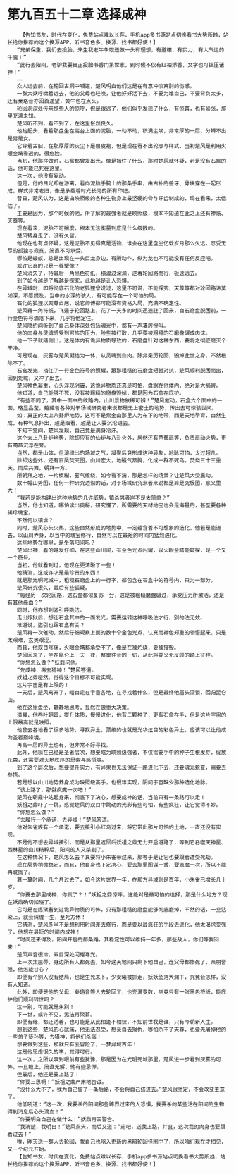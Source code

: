 # 第九百五十二章 选择成神
        【告知书友，时代在变化，免费站点难以长存，手机app多书源站点切换看书大势所趋，站长给你推荐的这个换源APP，听书音色多、换源、找书都好使！】
       “兄弟保重，我们去投胎，来生我老牛争取还做一头有理想，有道德，有实力，有大气运的牛魔！”
       “此行去阳间，老驴我要真正投胎书香门第世家，到时候不仅有红袖添香，文字也可镇压诸神！”
       ……
       众人远去前，在轮回古洞中喊道，楚风明白他们这是在有意冲淡离别的伤感。
       一群大妖呼啸着远去，他的父母也轻唤，让他好好活下去，不要为难自己，不要背负太多，还有秦珞音亦回首遥望，黄牛也在点头。
       轮回洞深处传来那些人的惊呼，但是很远了，他们似乎发现了什么，有惊喜，也有紧张，那里充满未知。
       楚风听不到，看不到了，在这里怅然良久。
       他抬起头，看着那盘坐在高台上面的泥胎，一动不动，积满尘埃，非常厚的一层，分辨不出是男是女。
       它穿着古旧，在那厚厚的灰尘下是兽皮袍，但是现在看不出轮廓与样式，当初楚风是利用火眼金睛看透的，很危险。
       当初，他那样做时，石盒都曾发出光，像是挡住了什么，那时楚风就怀疑，若是没有石盒的话，他可能已死在这里。
       这一次，他没有妄动。
       但是，他的目光却在游离，看向泥胎手腕上的那条手串，由古朴的兽牙、骨块穿在一起形成，样式非常老旧，像是承载着时光长河的所有印记。
       昔日，楚风认为，这是由映照级的各种生物身上最坚硬的骨与牙齿制成的，现在看来，太低估了。
       主要是因为，那个时候的他，所了解的最强者就是映照级，根本不知道在此之上还有神祇、天尊等。
       现在看来，泥胎不可揣度，根本无法衡量到底是什么级数的。
       楚风转身走了，没有久留。
       他现在也有点怀疑，这是泥胎不见得真是活物，谁会在这里盘坐亿载岁月那么久远，忍受无尽的孤独与寂寞，简直不可承受。
       哪怕是蝼蚁，总是出现在一头巨龙身边，有所动作，纵为龙也不可能没有任何反应吧。
       或许它真的只是一尊塑像？
       楚风消失了，持最后一角黑色符纸，横渡过深渊，逆着轮回路而行，极速远去。
       到了如今越是了解越是探究，此地越是让人恐惧。
       在异域时，即将彻底石化的老狐狸曾说过，这里不可说，不能探究，天尊等都对轮回路讳莫如深，不愿提及，当中的水深的骇人，有可能存在一个可怕的局。
       石化的狐狸以天尊自居，说它师傅都可能没有资格入局，充满不确定性。
       楚风藉一角符纸，飞遁于轮回路上，花了一天多的时间迅速赶了回来，自石磨盘脱困前，一行金色符号洒落下来，几乎将他定住。
       楚风隐约间听到了自己身体深处包括魂光中，都有一声凄厉惨叫。
       他的肉身与灵魂感受到可怖的压力，险些被打散，几乎要被粗糙的石磨盘碾成肉沫。
       他一下子就猜测出，这是体内有诡异物质导致的，石磨盘针对这种东西，要将之彻底磨灭个干净。
       可是现在，灰雾与楚风凝结为一体，从灵魂到血肉，除非亲历轮回，毁掉此世之身，不然根除不了。
       石盒发光，挡住了一行金色符号的照耀，跟那粗糙的石磨盘短暂对抗，楚风顺利脱困而出，回到死城，又冲了出去。
       楚风神色凝重，心头浮现阴霾，这诡异物质还真是可怕，盘踞在他体内，绝对是大祸害。
       他知道，自己能够不死，没有被粗糙的磨盘毁掉，都是因为石盒在庇护。
       “有些不同了，其中一面中的纹路内，山川景物依稀可辨！”楚风催动，石盒六个面中的一面，略显晶莹，蕴藏着各种对于场域研究者来说都是无上密土的地势，传出去可惊骇世间。
       如：真正的太上八卦炉地势，这可不是紫金山那里人为布下的地带，而是天地孕育，自然生成，有种气息扑出，越是细看，越是让人要沉沦进去。
       不知不觉间，楚风发现，自己竟是满身冷汗。
       这个太上八卦炉地势，除却应有的仙炉与八卦火外，居然还有芭蕉扇等，负责扇动火势，更有葫芦沉浮在旁。
       当然，都是山体，但演绎出的场域之气，凝聚后竟形成这种异象，地脉可怕，太过超凡。
       除却这些外，还有百凤焚天图，山川宏大，地磁气蒸腾，化成一群不死鸟，焚烧三十三重天，而后共舞，朝拜一方。
       所朝拜之地，一片模糊，雾气缭绕，如今看不清，那是怎样的场景？让楚风大受震动。
       数十幅山势图，任何一种研究透彻的话，对于场域研究来者来说都是算是究极图，意义重大！
       “我若是能构建出这种地势的几许威势，镇杀强者岂不是太简单？”
       当然，他也知道，哪怕读出奥秘，研究懂了，所需要的天材地宝也会是海量的，甚至要各种稀珍瑰宝。
       不然何以镇世？
       同时，楚风心头火热，这些自然形成的地势中，一定蕴含着不可想象的造化，他若是能进去，以山川养身，以当中的瑰宝修行，自然可以在最短的时间内猛烈进化。
       这些地势在哪里，是坐落阳间吗？
       楚风出神，看的越发仔细，在这些山川间，有金色光点闪耀，以火眼金睛能窥探，是一个又一个符号。
       当初，他就看到过，但现在更清晰了一些！
       他猜测，这或许才是最珍贵的东西！
       就是那光明死城中，粗糙石磨盘上的一行字，都包含在石盒中的符号内，只为一部分。
       楚风研究很久，最后有些狐疑。
       “每经历一次轮回路，这石盒都似复苏一分，这是被粗糙磨盘碾过，承受压力所激活，还是有其他缘由？”
       同时，他亦想到盗引呼吸法。
       走出炼狱后，想让石盒其中的一面发光，需要运转这种呼吸法才行，别的法无效。
       难道说，盗引也跟石盒有关？
       楚风再一次催动，然后仔细观察上面的数十个金色光点，认真而神色郑重的领悟起来，只是太艰难，玄奥艰涩。
       而且，他双目疼痛，火眼金睛都承受不了，像是在被灼烧，要被摧毁。
       楚风回来了，坐在昆仑上一天一夜，祭奠往昔的一切，从此将要义无反顾的踏上征程。
       “你想怎么做？”妖鼎问他。
       “先成神，再去猎神！”楚风答道。
       妖祖之鼎哑然，觉得这个目标不可能实现。
       这片宇宙是有上限的！
       一天后，楚风离开了，暗自走在宇宙各地，在寻找着什么，但是最终他眉头深锁，回归昆仑山。
       他在这里盘坐，静静地思考，显然在做重大决策。
       清晨，他吞吐朝霞，提升体质，慢慢进化，他有三颗种子，更有石盒在手，但是这片宇宙的上限最高就是映照。
       他曾去各地看了很多地势，寻找异土，顶级的也就是光华炫目的彩色异土，应该可以让他成为圣者巅峰境。
       再高一层的异土也有，但非常不好寻找。
       此外，他现在已经是圣者层次，想要成为映照级强者，不仅需要手中的种子生根发芽，绽放花蕾，还需要对天地秩序的思索与感悟等。
       到了这个层次后，想要提升实力，有异果也无法保证一路进化下去，还要魂光蜕变，需要去参悟。
       若是想以山川地势养身成为映照级高手，也很难实现，阴间宇宙缺少那种造化地脉。
       “该上路了，那就疯魔一次吧！”
       楚风在朝霞中站起身来，彻底下了决心，想要成神的话，当前只有一条路可以走！
       妖祖之鼎吓了一跳，感觉楚风的双目中跳动的光彩有些可怕，有些疯狂，让它觉得不妙。
       “你想怎么做？”
       “去履行一个承诺，去异域！”楚风答道。
       他对朱雀族有一个承诺，要去接引小红鸟过来，将它带出那片可怕的土地，一直还没有实现。
       不是他不想去异域接引，而是从那里返回后妖祖之鼎无力开启道路了，等到它吞噬天神星、西林星的山川精粹后，阳间的人又杀到了。
       在这种情况下，楚风怎么去？真要将小朱雀带过来，那等于是让它也要跟着遭受死劫。
       现在局势稍微稳定，而且，他自身也下定决心，要去那里图谋一番，要疯魔一次，所以不能再耽搁了。
       算一算时间，几个月过去了，如今这片世界一年，在那方异域则是百年，小朱雀已增长几十岁。
       “你要去那里成神，你疯了？！”妖祖之鼎惊呼，这绝对是最可怕的选择，那是什么地方？现在妖鼎确切知晓了。
       它可是在炼狱看到过诡异物质的可怖，只有那粗糙的磨盘能够彻底磨掉，不然的话，一旦沾染上，就会纠缠一生，至死方休！
       它猜测，楚风多半不是想利用时间差去修行，而是要以最疯狂的手段去进化，他太渴求变强了，他想在最短的时间内成神！
       “时间还来得及，阳间开启的那条路，其稳定性可以维持一年多，那些敌人，你们等我回来！”
       楚风声音很冷，双目深处闪耀寒光。
       上一次太屈辱，身边所有人都死去，如今这天地间只剩下他自己，连父母都惨死了，亲朋皆殒，他怎能甘心？
       即便有个别人没有结局，也是生死未卜，少女曦被抓走，妖妖坠落大渊下，究竟会怎样，没有人知道。
       此外，即便是他的父母、秦珞音等人去轮回了，也充满变数，毕竟只有一张黑色符纸，能庇护他们顺利转世吗？
       这一别，可能就是永别！
       下一世，或许不见，无法再聚首。
       即便有缘，都还活着，也可能是从此相逢不相识，不知前世我是谁，只有今朝新人生。
       想到这些，楚风的心就痛，他无法忍受，想亲自去报仇，哪怕杀不了天尊，也要先屠掉他的一些弟子徒孙等，去猎神，将他们杀痛！
       想要做到这些，那就只有去冒险了，一梦异域百年！
       这是他思虑很久的事，觉得可行。
       这一次，之所以事到眼前有些犹豫，那是因为在光明死城那里，楚风进一步看到灰雾的可怖，一旦缠上，简直无解，他有些忌惮。
       但最后，他还是要上路了！
       “你要三思啊！”妖祖之鼎严肃地告诫。
       “没什么大不了，我为自己留了一条后路，不会将自己搭进去。”楚风很坚定，不会改变主意了。
       他低吼道：“这一次，我要杀的阳间那些跨界过来的人恐惧，我要杀的某些活在阳间的生物得到消息后心头滴血！”
       “你要明白自己在做什么！”妖鼎再三警告。
       “我清楚，我明白！”楚风点头，而后又道：“走吧，送我上路，并且，这次我的肉身也要跟着过去！”
       唉，昨天送一群人去轮回，我自己也陷入更新的黑暗轮回怪圈中了，所以咱们现在才相见，又一个纪元开始。
       【告知书友，时代在变化，免费站点难以长存，手机app多书源站点切换看书大势所趋，站长给你推荐的这个换源APP，听书音色多、换源、找书都好使！】